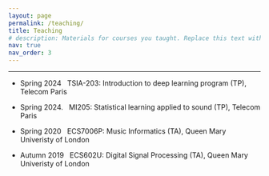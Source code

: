 ```yaml
---
layout: page
permalink: /teaching/
title: Teaching
# description: Materials for courses you taught. Replace this text with your description.
nav: true
nav_order: 3
---
```


---
- Spring 2024 &nbsp; TSIA-203: Introduction to deep learning program (TP), Telecom Paris

- Spring 2024. &nbsp; MI205: Statistical learning applied to sound (TP), Telecom Paris

- Spring 2020 &nbsp; ECS7006P: Music Informatics (TA), Queen Mary Univeristy of London

- Autumn 2019 &nbsp; ECS602U: Digital Signal Processing (TA), Queen Mary Univeristy of London